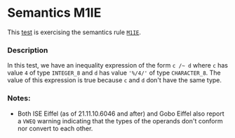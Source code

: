 # Semantics M1IE

This [test](.) is exercising the semantics rule [`M1IE`](../Readme.md).

### Description

In this test, we have an inequality expression of the form `c /~ d` where `c` has value `4` of type `INTEGER_8` and `d` has value `'%/4/'` of type `CHARACTER_8`. The value of this expression is true because `c` and `d` don't have the same type.

### Notes:

* Both ISE Eiffel (as of 21.11.10.6046 and after) and Gobo Eiffel also report a `VWEQ` warning indicating that the types of the operands don't conform nor convert to each other.
